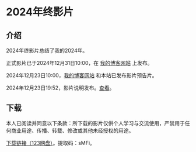 # 2024年终影片

## 介绍

2024年终影片总结了我的2024年。

正式影片已于2024年12月31日10:00，在 [我的博客网站](https://blog.mcenahle.sh.cn) 上发布。

2024年12月23日10:00，[我的博客网站](https://blog.mcenahle.sh.cn) 和本站已发布影片预告片。

2024年12月23日19:52，影片说明发布。[查看](https://mp.weixin.qq.com/s/07-SHE-Bz0zF10H-llHVjw)。

## 下载

本人已阅读并同意以下条款：所下载的影片仅供个人学习与交流使用，严禁用于任何商业用途、传播、转载、修改或其他未经授权的用途。

[下载链接（123网盘）](https://www.123684.com/s/cpBkjv-rP0vd)。提取码：sMFi。
